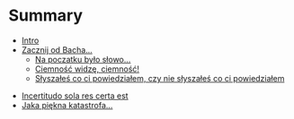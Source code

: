 # Summary

- [Intro](./chapter_1.md) <!-- Co to jest prompt i po co komu prompt engineering? -->
- [Zacznij od Bacha...](./chapter_2.md)
    - [Na poczatku było słowo...](./chapter_2_1.md) <!-- Napisz mi, czego pożądasz -->
    - [Ciemność widzę, ciemność!](./chapter_2_2.md) <!-- Bądź zrozumiały -->
    - [Słyszałeś co ci powiedziałem, czy nie słyszałeś co ci powiedziałem](./chapter_2_3.md) <!-- Iteracje -->
<!-- - [Myślę, więc jestem](./chapter_3.md) <!-- Modele wnioskujące (reasoning models) -->
- [Incertitudo sola res certa est](./chapter_4.md) <!-- Niedeterministyczność modeli językowych -->
- [Jaka piękna katastrofa...](./chapter_5.md) <!-- Najczęstsze błędy w użytkowaniu LLM -->
<!-- - [Paweł i Gaweł w jednym stali domu...](./chapter_6.md) <!-- Dostrajanie różnych modeli językowych -->
<!--    - [GPT](./gpt.md) <!-- Dostrajanie modeli GPT (ChatGPT, MS/GH Copilot) -->
<!--    - [Gemini](./gemini.md) <!-- Dostrajanie modeli Google Gemini -->